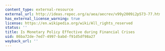 ```yaml
---
content_type: external-resource
external_url: http://ideas.repec.org/a/aea/aecrev/v99y2009i2p573-77.html
has_external_license_warning: true
license: https://en.wikipedia.org/wiki/All_rights_reserved
status: ''
title: Is Monetary Policy Effective during Financial Crises
uid: 86ba72de-7ed7-4997-babd-f91d5df98a27
wayback_url: ''
---
```

